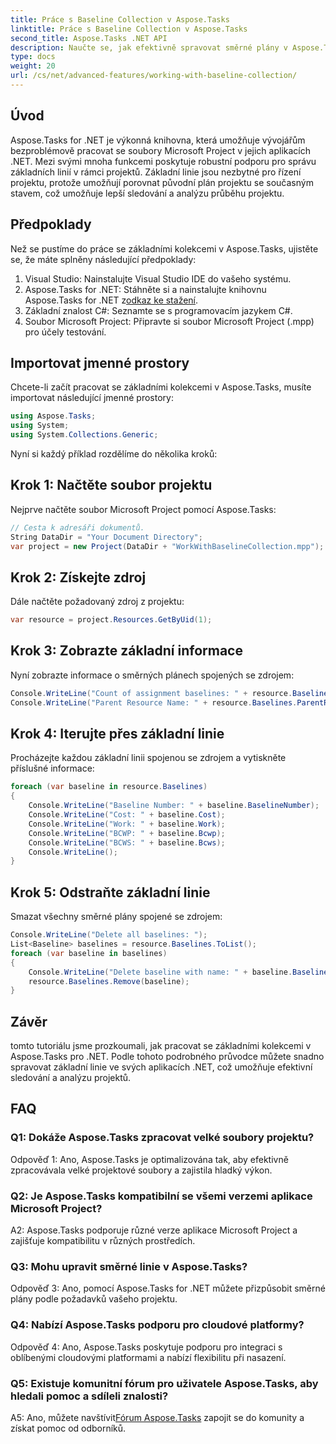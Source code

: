 ```yaml
---
title: Práce s Baseline Collection v Aspose.Tasks
linktitle: Práce s Baseline Collection v Aspose.Tasks
second_title: Aspose.Tasks .NET API
description: Naučte se, jak efektivně spravovat směrné plány v Aspose.Tasks pro .NET. Postupujte podle našeho komplexního návodu, kde najdete podrobné pokyny.
type: docs
weight: 20
url: /cs/net/advanced-features/working-with-baseline-collection/
---
```

## Úvod

Aspose.Tasks for .NET je výkonná knihovna, která umožňuje vývojářům bezproblémově pracovat se soubory Microsoft Project v jejich aplikacích .NET. Mezi svými mnoha funkcemi poskytuje robustní podporu pro správu základních linií v rámci projektů. Základní linie jsou nezbytné pro řízení projektu, protože umožňují porovnat původní plán projektu se současným stavem, což umožňuje lepší sledování a analýzu průběhu projektu.

## Předpoklady

Než se pustíme do práce se základními kolekcemi v Aspose.Tasks, ujistěte se, že máte splněny následující předpoklady:

1. Visual Studio: Nainstalujte Visual Studio IDE do vašeho systému.
2.  Aspose.Tasks for .NET: Stáhněte si a nainstalujte knihovnu Aspose.Tasks for .NET z[odkaz ke stažení](https://releases.aspose.com/tasks/net/).
3. Základní znalost C#: Seznamte se s programovacím jazykem C#.
4. Soubor Microsoft Project: Připravte si soubor Microsoft Project (.mpp) pro účely testování.

## Importovat jmenné prostory

Chcete-li začít pracovat se základními kolekcemi v Aspose.Tasks, musíte importovat následující jmenné prostory:

```csharp
using Aspose.Tasks;
using System;
using System.Collections.Generic;


```

Nyní si každý příklad rozdělíme do několika kroků:

## Krok 1: Načtěte soubor projektu

Nejprve načtěte soubor Microsoft Project pomocí Aspose.Tasks:

```csharp
// Cesta k adresáři dokumentů.
String DataDir = "Your Document Directory";
var project = new Project(DataDir + "WorkWithBaselineCollection.mpp");
```

## Krok 2: Získejte zdroj

Dále načtěte požadovaný zdroj z projektu:

```csharp
var resource = project.Resources.GetByUid(1);
```

## Krok 3: Zobrazte základní informace

Nyní zobrazte informace o směrných plánech spojených se zdrojem:

```csharp
Console.WriteLine("Count of assignment baselines: " + resource.Baselines.Count);
Console.WriteLine("Parent Resource Name: " + resource.Baselines.ParentResource.Get(Rsc.Name));
```

## Krok 4: Iterujte přes základní linie

Procházejte každou základní linii spojenou se zdrojem a vytiskněte příslušné informace:

```csharp
foreach (var baseline in resource.Baselines)
{
    Console.WriteLine("Baseline Number: " + baseline.BaselineNumber);
    Console.WriteLine("Cost: " + baseline.Cost);
    Console.WriteLine("Work: " + baseline.Work);
    Console.WriteLine("BCWP: " + baseline.Bcwp);
    Console.WriteLine("BCWS: " + baseline.Bcws);
    Console.WriteLine();
}
```

## Krok 5: Odstraňte základní linie

Smazat všechny směrné plány spojené se zdrojem:

```csharp
Console.WriteLine("Delete all baselines: ");
List<Baseline> baselines = resource.Baselines.ToList();
foreach (var baseline in baselines)
{
    Console.WriteLine("Delete baseline with name: " + baseline.BaselineNumber);
    resource.Baselines.Remove(baseline);
}
```

## Závěr

tomto tutoriálu jsme prozkoumali, jak pracovat se základními kolekcemi v Aspose.Tasks pro .NET. Podle tohoto podrobného průvodce můžete snadno spravovat základní linie ve svých aplikacích .NET, což umožňuje efektivní sledování a analýzu projektů.

## FAQ

### Q1: Dokáže Aspose.Tasks zpracovat velké soubory projektu?

Odpověď 1: Ano, Aspose.Tasks je optimalizována tak, aby efektivně zpracovávala velké projektové soubory a zajistila hladký výkon.

### Q2: Je Aspose.Tasks kompatibilní se všemi verzemi aplikace Microsoft Project?

A2: Aspose.Tasks podporuje různé verze aplikace Microsoft Project a zajišťuje kompatibilitu v různých prostředích.

### Q3: Mohu upravit směrné linie v Aspose.Tasks?

Odpověď 3: Ano, pomocí Aspose.Tasks for .NET můžete přizpůsobit směrné plány podle požadavků vašeho projektu.

### Q4: Nabízí Aspose.Tasks podporu pro cloudové platformy?

Odpověď 4: Ano, Aspose.Tasks poskytuje podporu pro integraci s oblíbenými cloudovými platformami a nabízí flexibilitu při nasazení.

### Q5: Existuje komunitní fórum pro uživatele Aspose.Tasks, aby hledali pomoc a sdíleli znalosti?

 A5: Ano, můžete navštívit[Fórum Aspose.Tasks](https://forum.aspose.com/c/tasks/15) zapojit se do komunity a získat pomoc od odborníků.